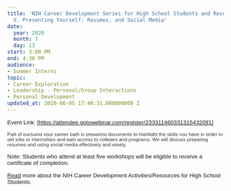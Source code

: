 ```yaml
---
title: 'NIH Career Development Series for High School Students and Recent Graduates:
  V. Presenting Yourself: Resumes, and Social Media'
date:
  year: 2020
  month: 7
  day: 13
start: 3:00 PM
end: 4:30 PM
audience:
- Summer Interns
topic:
- Career Exploration
- Leadership - Personal/Group Interactions
- Personal Development
updated_at: 2020-06-05 17:40:31.000000000 Z
---
```

<span style="font-family: arial, helvetica, sans-serif; font-size:
10pt;">Event Link:
[https://attendee.gotowebinar.com/register/2333114603313154320][1]</span>

<span style="color: #1d1c1d; font-family: arial, helvetica, sans-serif;
font-size: 10pt; font-style: normal; font-variant-ligatures:
common-ligatures; font-variant-caps: normal; font-weight: 400;
letter-spacing: normal; text-align: left; text-indent: 0px;
text-transform: none; white-space: normal; word-spacing: 0px;
-webkit-text-stroke-width: 0px; background-color: #ffffff;
text-decoration-style: initial; text-decoration-color: initial; display:
inline !important; float: none;"><span style="color: #333333;
font-family: 'Lucida Grande', 'Lucida Sans Unicode', Tahoma, Geneva,
Verdana, sans-serif; font-size: 11.5052px; font-style: normal;
font-variant-ligatures: normal; font-variant-caps: normal; font-weight:
400; letter-spacing: normal; orphans: 2; text-align: left; text-indent:
0px; text-transform: none; white-space: normal; widows: 2; word-spacing:
0px; -webkit-text-stroke-width: 0px; background-color: #ffffff;
text-decoration-style: initial; text-decoration-color: initial; display:
inline !important; float: none;">Part of pursuing your career path is
preparing documents to highlight the skills you have in order to get
jobs or internships and gain access to colleges and programs. We will
discuss preparing resumes and using social media effectively and
wisely.</span></span>

<span style="font-family: arial, helvetica, sans-serif; font-size:
10pt;">Note: Students who attend at least five workshops will be
eligible to receive a certificate of completion.</span>

<span style="font-family: arial, helvetica, sans-serif; font-size:
10pt;">[Read][2] more about the NIH Career Development
Activities/Resources for High School Students.</span>



[1]: https://attendee.gotowebinar.com/register/2333114603313154320
[2]: https://www.training.nih.gov/nih_career_development_activities/resources_for_high_school_students
